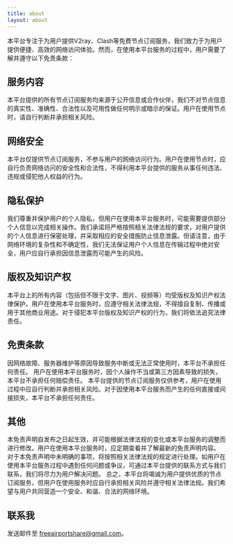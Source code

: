 ```yaml
---
title: about
layout: about
---
```


本平台专注于为用户提供V2ray、Clash等免费节点订阅服务，我们致力于为用户提供便捷、高效的网络访问体验。然而，在使用本平台服务的过程中，用户需要了解并遵守以下免责条款：

## 服务内容

本平台提供的所有节点订阅服务均来源于公开信息或合作伙伴，我们不对节点信息的真实性、准确性、合法性以及可用性做任何明示或暗示的保证。用户在使用节点时，请自行判断并承担相关风险。

## 网络安全

本平台仅提供节点订阅服务，不参与用户的网络访问行为。用户在使用节点时，应自行负责网络访问的安全性和合法性，不得利用本平台提供的服务从事任何违法、违规或侵犯他人权益的行为。

## 隐私保护

我们尊重并保护用户的个人隐私，但用户在使用本平台服务时，可能需要提供部分个人信息以完成相关操作。我们承诺将严格按照相关法律法规的要求，对用户提供的个人信息进行保密处理，并采取相应的安全措施防止信息泄露。但请注意，由于网络环境的复杂性和不确定性，我们无法保证用户个人信息在传输过程中绝对安全，用户应自行承担因信息泄露而可能产生的风险。

## 版权及知识产权

本平台上的所有内容（包括但不限于文字、图片、视频等）均受版权及知识产权法律保护。用户在使用本平台服务时，应遵守相关法律法规，不得擅自复制、传播或用于其他商业用途。对于侵犯本平台版权及知识产权的行为，我们将依法追究法律责任。

## 免责条款

因网络故障、服务器维护等原因导致服务中断或无法正常使用时，本平台不承担任何责任。
用户在使用本平台服务时，因个人操作不当或第三方因素导致的损失，本平台不承担任何赔偿责任。
本平台提供的节点订阅服务仅供参考，用户在使用过程中应自行判断并承担相关风险。对于因使用本平台服务而产生的任何直接或间接损失，本平台不承担任何责任。
## 其他

本免责声明自发布之日起生效，并可能根据法律法规的变化或本平台服务的调整而进行修改。用户在使用本平台服务时，应定期查看并了解最新的免责声明内容。
对于本免责声明中未明确的事项，将按照相关法律法规的规定进行处理。如用户在使用本平台服务过程中遇到任何问题或争议，可通过本平台提供的联系方式与我们联系，我们将尽力为用户解决问题。
总之，本平台将竭诚为用户提供优质的节点订阅服务，但用户在使用服务时应自行承担相关风险并遵守相关法律法规。我们希望与用户共同营造一个安全、和谐、合法的网络环境。

## 联系我
发送邮件至 freeairportshare@gmail.com。